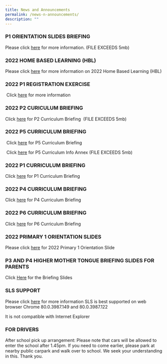 ```yaml
---
title: News and Announcements
permalink: /news-n-announcements/
description: ""
---
```

### P1 ORIENTATION SLIDES BRIEFING

Please click [here](http://punggolcovepri-moe-edu-sg-admin.cwp.sg/qql/slot/u1242/01%20P1%20Orientation%20Slide%20Briefing/P1%20Orientation%20Sharing%20Slides_21%20Nov%202022_Uploaded%20to%20website.pdf) for more information. (FILE EXCEEDS 5mb)

### 2022 HOME BASED LEARNING (HBL)

Please click [here](/for-parents/Home-Based-Learning/hbl/) for more information on 2022 Home Based Learning (HBL)

### 2022 P1 REGISTRATION EXERCISE

 Click [here](https://punggolcovepri-moe-edu-sg-admin.cwp.sg/for-parents/2022-p1-registration-exercise) for more information

### 2022 P2 CURICULUM BRIEFING

Click [here](https://punggolcovepri-moe-edu-sg-admin.cwp.sg/qql/slot/u1242/2022%20curriculum%20briefing/For%20website_P2%20Curriculum%20Briefing%20Slides_2022.pdf) for P2 Curriculum Briefing  (FILE EXCEEDS 5mb)

### 2022 P5 CURRICULUM BRIEFING

 Click [here](/files/P5%20CURRICULUM%20BRIEFING%202022.pdf) for P5 Curriculum Briefing

 Click [here](http://punggolcovepri-moe-edu-sg-admin.cwp.sg/qql/slot/u726/Curriculum%20Briefing/P5%20Curriculum%20Info%20Annex%202022.pdf) for P5 Curriculum Info Annex (FILE EXCEEDS 5mb)

### 2022 P1 CURRICULUM BRIEFING

Click [here](/files/P1%20Curriculum%20Briefing%20Slides_2022.pdf) for P1 Curriculum Briefing

### 2022 P4 CURRICULUM BRIEFING

Click [here](/for-parents/Subject-Downloads/subject-downloads/) for P4 Curriculum Briefing

### 2022 P6 CURRICULUM BRIEFING

Click [here](/for-parents/Subject-Downloads/subject-downloads/) for P6 Curriculum Briefing

### 2022 PRIMARY 1 ORIENTATION SLIDES

Please click [here](/files/P1%20Orientation%20Sharing%20Slides_21%20Nov%202022_Uploaded%20to%20website.pdf) for 2022 Primary 1 Orientation Slide

### P3 AND P4 HIGHER MOTHER TONGUE BRIEFING SLIDES FOR PARENTS

Click [Here](/files/P3%20and%20P4%20HMTL_Briefing%20Slides%20for%20parents_v2.pdf) for the Briefing Slides

### SLS SUPPORT

Please click [here](/for-parents/sls/) for more information
SLS is best supported on web browser Chrome 80.0.3987.149 and 80.0.3987.122 

It is not compatible with Internet Explorer

### FOR DRIVERS

After school pick up arrangement: Please note that cars will be allowed to enter the school after 1.45pm. If you need to come earlier, please park at nearby public carpark and walk over to school. We seek your understanding in this. Thank you.